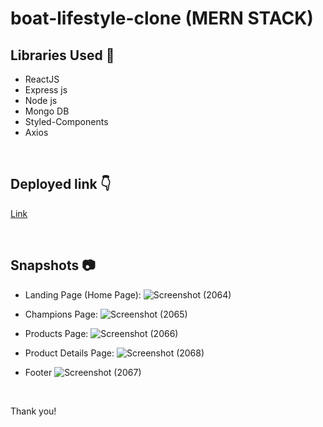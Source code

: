# boat-lifestyle-clone (MERN STACK)

## Libraries Used 🌟

- ReactJS
- Express js
- Node js
- Mongo DB
- Styled-Components
- Axios

<br>

## Deployed link 👇  

 
 <a href="https://boatlifestyle-clone.netlify.app" target="_blank">Link</a>



<br>

## Snapshots 📷

- Landing Page (Home Page):
  ![Screenshot (2064)](https://user-images.githubusercontent.com/108898197/213984308-c8a2761b-7000-45c1-97f1-b87dd7187732.png)

- Champions Page:
  ![Screenshot (2065)](https://user-images.githubusercontent.com/108898197/213984557-ebbb783c-bac6-4d4d-ac48-98aceb6394b2.png)
 
- Products Page:
 ![Screenshot (2066)](https://user-images.githubusercontent.com/108898197/213984656-b3c47d45-4c31-4638-8f25-78d1ac9a509e.png)

- Product Details Page:
  ![Screenshot (2068)](https://user-images.githubusercontent.com/108898197/213984696-626d8591-5bd6-4b9a-8f0a-9985df366106.png)

- Footer 
![Screenshot (2067)](https://user-images.githubusercontent.com/108898197/213984752-5cdbe678-098a-46c8-8ffd-3980bebe9210.png)


<br>

Thank you!

